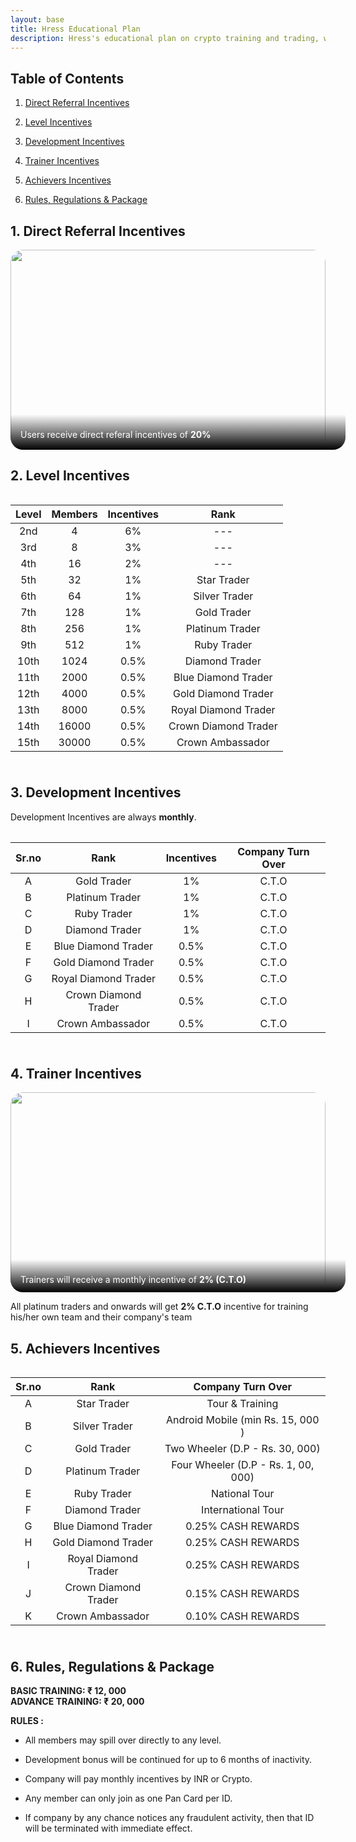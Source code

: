 ```yaml
---
layout: base
title: Hress Educational Plan
description: Hress's educational plan on crypto training and trading, which states how to learn and earn crypto with us
---
```


## Table of Contents
1. [Direct Referral Incentives](#_1-direct-referral-incentives)

2. [Level Incentives](#_2-level-incentives)

3. [Development Incentives](#_3-development-incentives)

4. [Trainer Incentives](#_4-trainer-incentives)

5. [Achievers Incentives](#_5-achievers-incentives)

6. [Rules, Regulations & Package](#_6-rules-regulations-package)


## 1. Direct Referral Incentives

<div 
  style="
  position: relative; overflow-wrap: break-word;
">

  <img 
    src="https://img.freepik.com/free-vector/connected-world-concept-illustration_114360-3027.jpg"
    style="
    border-radius: 1.25rem; max-height: 20rem; 
    max-width: 100%; width: 100%
    "
    decoding="async"
    width="1200"
    height="780"
  />

  <div
    style="
    position: absolute; bottom: 0;
    font-size: 1.3rem line-height: 1;
    padding: 1.5rem 1rem 1rem; color: white; width: 100%;
    border-radius: 0 0 1.25rem 1.25rem;
    background: linear-gradient(to bottom, transparent 1%, black 100%);
  ">
    Users receive direct referal incentives of <strong>20%</strong>
  </div>

</div>



## 2. Level Incentives

<div style="
  overflow-x: scroll;
  margin-top: 1rem;
  padding-bottom: .5rem;
">

  | Level | Members | Incentives |         Rank         |
  |:-----:|:-------:|:----------:|:--------------------:|
  | 2nd   | 4       | 6%         | ---                  |
  | 3rd   | 8       | 3%         | ---                  |
  | 4th   | 16      | 2%         | ---                  |
  | 5th   | 32      | 1%         | Star Trader          |
  | 6th   | 64      | 1%         | Silver Trader        |
  | 7th   | 128     | 1%         | Gold Trader          |
  | 8th   | 256     | 1%         | Platinum Trader      |
  | 9th   | 512     | 1%         | Ruby Trader          |
  | 10th  | 1024    | 0.5%       | Diamond Trader       |
  | 11th  | 2000    | 0.5%       | Blue Diamond Trader  |
  | 12th  | 4000    | 0.5%       | Gold Diamond Trader  |
  | 13th  | 8000    | 0.5%       | Royal Diamond Trader |
  | 14th  | 16000   | 0.5%       | Crown Diamond Trader |
  | 15th  | 30000   | 0.5%       | Crown Ambassador     |

</div>


## 3. Development Incentives

Development Incentives are always **monthly**.

<div style="
  overflow-x: scroll;
  margin-top: 1rem;
  padding-bottom: .5rem;
">

  | Sr.no |         Rank          | Incentives |  Company Turn Over   |
  |:-----:|       :-------:       |:----------:|:--------------------:|
  | A     | Gold Trader           | 1%         | C.T.O                |
  | B     | Platinum Trader       | 1%         | C.T.O                |
  | C     | Ruby Trader           | 1%         | C.T.O                |
  | D     | Diamond Trader        | 1%         | C.T.O                |
  | E     | Blue Diamond Trader   | 0.5%       | C.T.O                |
  | F     | Gold Diamond Trader   | 0.5%       | C.T.O                |
  | G     | Royal Diamond Trader  | 0.5%       | C.T.O                |
  | H     | Crown Diamond Trader  | 0.5%       | C.T.O                |
  | I     | Crown Ambassador      | 0.5%       | C.T.O                |

</div>



## 4. Trainer Incentives

<div 
  style="
  position: relative; overflow-wrap: break-word;
">

  <img 
    src="https://www.almaviva.it/dam/jcr:6212e8ef-1ed6-40e2-a75f-b6fa7c814662/Blockchain_1280x720.jpg"
    style="
    border-radius: 1.25rem; max-height: 20rem; 
    max-width: 100%; width: 100%
    "
    decoding="async"
    width="1200"
    height="780"
  />

  <div
    style="
    position: absolute; bottom: 0;
    font-size: 1.4rem line-height: 1;
    padding: 1.5rem 1rem .8rem; color: white; width: 100%;
    border-radius: 0 0 1.25rem 1.25rem;
    background: linear-gradient(to bottom, transparent 1%, black 100%);
  ">
    Trainers will receive a monthly incentive of <strong>2% (C.T.O)</strong>
  </div>

</div>

All platinum traders and onwards will get **2% C.T.O** incentive for training his/her own team and their company's team


## 5. Achievers Incentives

<div style="
  overflow-x: scroll;
  margin-top: 1rem;
  padding-bottom: .5rem;
">

  | Sr.no |         Rank          |  Company Turn Over                  |
  |:-----:|       :-------:       |:--------------------:               |
  | A     | Star Trader           | Tour & Training                     |
  | B     | Silver Trader         | Android Mobile (min Rs. 15, 000 )   |
  | C     | Gold Trader           | Two Wheeler (D.P - Rs. 30, 000)     |
  | D     | Platinum Trader       | Four Wheeler (D.P - Rs. 1, 00, 000) |
  | E     | Ruby Trader           | National Tour                       |
  | F     | Diamond Trader        | International Tour                  |
  | G     | Blue Diamond Trader   | 0.25% CASH REWARDS                  |
  | H     | Gold Diamond Trader   | 0.25% CASH REWARDS                  |
  | I     | Royal Diamond Trader  | 0.25% CASH REWARDS                  |
  | J     | Crown Diamond Trader  | 0.15% CASH REWARDS                  |
  | K     | Crown Ambassador      | 0.10% CASH REWARDS                  |

</div>

## 6. Rules, Regulations & Package

**BASIC TRAINING: ₹ 12, 000** <br/>
**ADVANCE TRAINING: ₹ 20, 000**



**RULES :**
  - All members may spill over directly to any level.

  - Development bonus will be continued for up to 6 months of inactivity.

  - Company will pay monthly incentives by INR or Crypto.

  - Any member can only join as one Pan Card per ID.

  - If company by any chance notices any fraudulent activity, 
  then that ID will be terminated with immediate effect.

